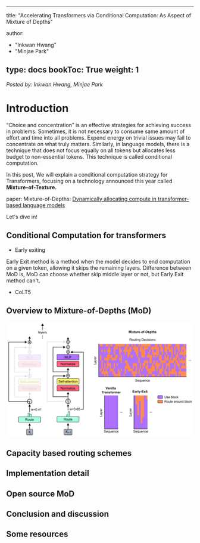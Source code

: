  ---
title: "Accelerating Transformers via Conditional Computation: As Aspect of Mixture of Depths"

author:
 - "Inkwan Hwang"
 - "Minjae Park"

type: docs
bookToc: True
weight: 1
---
*Posted by: Inkwan Hwang, Minjae Park*

# Introduction
“Choice and concentration” is an effective strategies for achieving success in problems. Sometimes, it is not necessary to consume same amount of effort and time into all problems. Expend energy on trivial issues may fail to concentrate on what truly matters. Similarly, in language models, there is a technique that does not focus equally on all tokens but allocates less budget to non-essential tokens. This technique is called conditional computation.

In this post, We will explain a conditional computation strategy for Transformers, focusing on a technology announced this year called **Mixture-of-Texture.**


paper: Mixture-of-Depths: [<U>Dynamically allocating compute in transformer-based language models</U>](https://arxiv.org/abs/2404.02258)


Let's dive in!


## Conditional Computation for transformers
- Early exiting

Early Exit method is a method when the model decides to end computation on a given token, allowing it skips the remaining layers.
Difference between MoD is, MoD can choose whether skip middle layer or not, but Early Exit method can't.
- CoLT5


  
## Overview to Mixture-of-Depths (MoD)

<p align="center">
    <img src=../images/Mixture-of-Depths.png> 
</p>

## Capacity based routing schemes

## Implementation detail

## Open source MoD

## Conclusion and discussion

## Some resources
